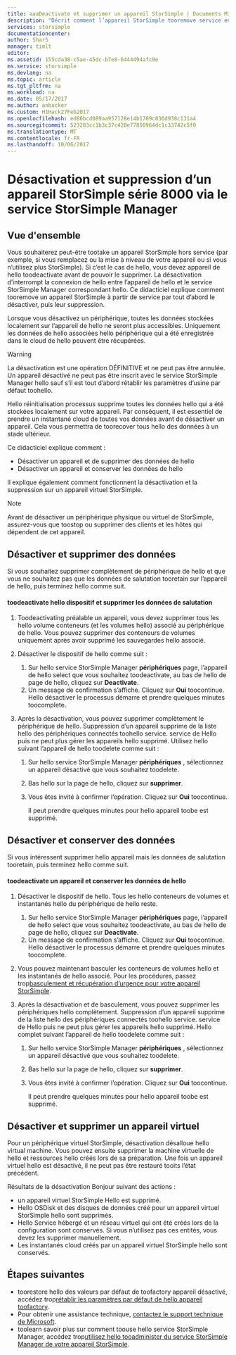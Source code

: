 ```yaml
---
title: aaaDeactivate et supprimer un appareil StorSimple | Documents Microsoft
description: "Décrit comment l’appareil StorSimple tooremove service en désactiver tout d’abord, puis leur suppression."
services: storsimple
documentationcenter: 
author: SharS
manager: timlt
editor: 
ms.assetid: 155cda38-c5ae-45dc-b7e8-6444494afc9e
ms.service: storsimple
ms.devlang: na
ms.topic: article
ms.tgt_pltfrm: na
ms.workload: na
ms.date: 05/17/2017
ms.author: anbacker
ms.custom: H1Hack27Feb2017
ms.openlocfilehash: ed86bcd089aa957128e14b1709c836d938c131a4
ms.sourcegitcommit: 523283cc1b3c37c428e77850964dc1c33742c5f0
ms.translationtype: MT
ms.contentlocale: fr-FR
ms.lasthandoff: 10/06/2017
---
```

# <a name="deactivate-and-delete-a-storsimple-8000-series-device-via-storsimple-manager-service"></a>Désactivation et suppression d’un appareil StorSimple série 8000 via le service StorSimple Manager
## <a name="overview"></a>Vue d'ensemble
Vous souhaiterez peut-être tootake un appareil StorSimple hors service (par exemple, si vous remplacez ou la mise à niveau de votre appareil ou si vous n’utilisez plus StorSimple). Si c’est le cas de hello, vous devez appareil de hello toodeactivate avant de pouvoir le supprimer. La désactivation d’interrompt la connexion de hello entre l’appareil de hello et le service StorSimple Manager correspondant hello. Ce didacticiel explique comment tooremove un appareil StorSimple à partir de service par tout d’abord le désactiver, puis leur suppression. 

Lorsque vous désactivez un périphérique, toutes les données stockées localement sur l’appareil de hello ne seront plus accessibles. Uniquement les données de hello associées hello périphérique qui a été enregistrée dans le cloud de hello peuvent être récupérées.  

> [!WARNING]
> La désactivation est une opération DÉFINITIVE et ne peut pas être annulée. Un appareil désactivé ne peut pas être inscrit avec le service StorSimple Manager hello sauf s’il est tout d’abord rétablir les paramètres d’usine par défaut toohello. 
> 
> Hello réinitialisation processus supprime toutes les données hello qui a été stockées localement sur votre appareil. Par conséquent, il est essentiel de prendre un instantané cloud de toutes vos données avant de désactiver un appareil. Cela vous permettra de toorecover tous hello des données à un stade ultérieur.
> 
> 

Ce didacticiel explique comment :

* Désactiver un appareil et de supprimer des données de hello
* Désactiver un appareil et conserver les données de hello

Il explique également comment fonctionnent la désactivation et la suppression sur un appareil virtuel StorSimple.

> [!NOTE]
> Avant de désactiver un périphérique physique ou virtuel de StorSimple, assurez-vous que toostop ou supprimer des clients et les hôtes qui dépendent de cet appareil.
> 
> 

## <a name="deactivate-and-delete-data"></a>Désactiver et supprimer des données
Si vous souhaitez supprimer complètement de périphérique de hello et que vous ne souhaitez pas que les données de salutation tooretain sur l’appareil de hello, puis terminez hello comme suit.

#### <a name="toodeactivate-hello-device-and-delete-hello-data"></a>toodeactivate hello dispositif et supprimer les données de salutation
1. Toodeactivating préalable un appareil, vous devez supprimer tous les hello volume conteneurs (et les volumes hello) associé au périphérique de hello. Vous pouvez supprimer des conteneurs de volumes uniquement après avoir supprimé les sauvegardes hello associé.
2. Désactiver le dispositif de hello comme suit :
   
   1. Sur hello service StorSimple Manager **périphériques** page, l’appareil de hello select que vous souhaitez toodeactivate, au bas de hello de page de hello, cliquez sur **Deactivate**.
   2. Un message de confirmation s’affiche. Cliquez sur **Oui** toocontinue. Hello désactiver le processus démarre et prendre quelques minutes toocomplete.
3. Après la désactivation, vous pouvez supprimer complètement le périphérique de hello. Suppression d’un appareil supprime de la liste hello des périphériques connectés toohello service. service de Hello puis ne peut plus gérer les appareils hello supprimé. Utilisez hello suivant l’appareil de hello toodelete comme suit :
   
   1. Sur hello service StorSimple Manager **périphériques** , sélectionnez un appareil désactivé que vous souhaitez toodelete.
   2. Bas hello sur la page de hello, cliquez sur **supprimer**.
   3. Vous êtes invité à confirmer l’opération. Cliquez sur **Oui** toocontinue.
      
      Il peut prendre quelques minutes pour hello appareil toobe est supprimé.

## <a name="deactivate-and-retain-data"></a>Désactiver et conserver des données
Si vous intéressent supprimer hello appareil mais les données de salutation tooretain, puis terminez hello comme suit.

#### <a name="toodeactivate-a-device-and-retain-hello-data"></a>toodeactivate un appareil et conserver les données de hello
1. Désactiver le dispositif de hello. Tous les hello conteneurs de volumes et instantanés hello du périphérique de hello reste.
   
   1. Sur hello service StorSimple Manager **périphériques** page, l’appareil de hello select que vous souhaitez toodeactivate, au bas de hello de page de hello, cliquez sur **Deactivate**.
   2. Un message de confirmation s’affiche. Cliquez sur **Oui** toocontinue. Hello désactiver le processus démarre et prendre quelques minutes toocomplete.
2. Vous pouvez maintenant basculer les conteneurs de volumes hello et les instantanés de hello associé. Pour les procédures, passez trop[basculement et récupération d’urgence pour votre appareil StorSimple](storsimple-device-failover-disaster-recovery.md).
3. Après la désactivation et de basculement, vous pouvez supprimer les périphériques hello complètement. Suppression d’un appareil supprime de la liste hello des périphériques connectés toohello service. service de Hello puis ne peut plus gérer les appareils hello supprimé. Hello complet suivant l’appareil de hello toodelete comme suit :
   
   1. Sur hello service StorSimple Manager **périphériques** , sélectionnez un appareil désactivé que vous souhaitez toodelete.
   2. Bas hello sur la page de hello, cliquez sur **supprimer**.
   3. Vous êtes invité à confirmer l’opération. Cliquez sur **Oui** toocontinue.
      
      Il peut prendre quelques minutes pour hello appareil toobe est supprimé.

## <a name="deactivate-and-delete-a-virtual-device"></a>Désactiver et supprimer un appareil virtuel
Pour un périphérique virtuel StorSimple, désactivation désalloue hello virtual machine. Vous pouvez ensuite supprimer la machine virtuelle de hello et ressources hello créés lors de sa préparation. Une fois un appareil virtuel hello est désactivé, il ne peut pas être restauré tooits l’état précédent. 

Résultats de la désactivation Bonjour suivant des actions :

* un appareil virtuel StorSimple Hello est supprimé.
* Hello OSDisk et des disques de données créé pour un appareil virtuel StorSimple hello sont supprimés.
* Hello Service hébergé et un réseau virtuel qui ont été créés lors de la configuration sont conservés. Si vous n’utilisez pas ces entités, vous devez les supprimer manuellement.
* Les instantanés cloud créés par un appareil virtuel StorSimple hello sont conservés.

## <a name="next-steps"></a>Étapes suivantes
* toorestore hello des valeurs par défaut de toofactory appareil désactivé, accédez trop[rétablir les paramètres par défaut de hello appareil toofactory](storsimple-manage-device-controller.md#reset-the-device-to-factory-default-settings).
* Pour obtenir une assistance technique, [contactez le support technique de Microsoft](storsimple-contact-microsoft-support.md).
* toolearn savoir plus sur comment toouse hello service StorSimple Manager, accédez trop[utilisez hello tooadminister du service StorSimple Manager de votre appareil StorSimple](storsimple-manager-service-administration.md). 

